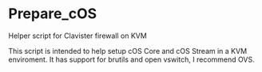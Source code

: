 # Prepare_cOS
Helper script for Clavister firewall on KVM

This script is intended to help setup cOS Core and cOS Stream in a KVM enviroment.
It has support for brutils and open vswitch, I recommend OVS.
